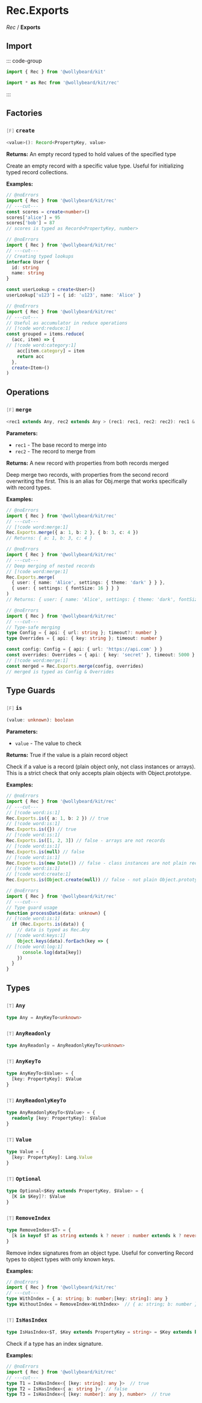 # Rec.Exports

_Rec_ / **Exports**

## Import

::: code-group

```typescript [Namespace]
import { Rec } from '@wollybeard/kit'
```

```typescript [Barrel]
import * as Rec from '@wollybeard/kit/rec'
```

:::

## Factories

### <span style="opacity: 0.6; font-weight: normal; font-size: 0.85em;">`[F]`</span> `create`

```typescript
<value>(): Record<PropertyKey, value>
```

<SourceLink href="https://github.com/jasonkuhrt/kit/blob/main/./src/domains/rec/rec.ts#L197" />

**Returns:** An empty record typed to hold values of the specified type

Create an empty record with a specific value type. Useful for initializing typed record collections.

**Examples:**

```typescript twoslash
// @noErrors
import { Rec } from '@wollybeard/kit/rec'
// ---cut---
const scores = create<number>()
scores['alice'] = 95
scores['bob'] = 87
// scores is typed as Record<PropertyKey, number>
```

```typescript twoslash
// @noErrors
import { Rec } from '@wollybeard/kit/rec'
// ---cut---
// Creating typed lookups
interface User {
  id: string
  name: string
}

const userLookup = create<User>()
userLookup['u123'] = { id: 'u123', name: 'Alice' }
```

```typescript twoslash
// @noErrors
import { Rec } from '@wollybeard/kit/rec'
// ---cut---
// Useful as accumulator in reduce operations
// [!code word:reduce:1]
const grouped = items.reduce(
  (acc, item) => {
// [!code word:category:1]
    acc[item.category] = item
    return acc
  },
  create<Item>()
)
```

## Operations

### <span style="opacity: 0.6; font-weight: normal; font-size: 0.85em;">`[F]`</span> `merge`

```typescript
<rec1 extends Any, rec2 extends Any > (rec1: rec1, rec2: rec2): rec1 & rec2
```

<SourceLink href="https://github.com/jasonkuhrt/kit/blob/main/./src/domains/rec/rec.ts#L116" />

**Parameters:**

- `rec1` - The base record to merge into
- `rec2` - The record to merge from

**Returns:** A new record with properties from both records merged

Deep merge two records, with properties from the second record overwriting the first. This is an alias for Obj.merge that works specifically with record types.

**Examples:**

```typescript twoslash
// @noErrors
import { Rec } from '@wollybeard/kit/rec'
// ---cut---
// [!code word:merge:1]
Rec.Exports.merge({ a: 1, b: 2 }, { b: 3, c: 4 })
// Returns: { a: 1, b: 3, c: 4 }
```

```typescript twoslash
// @noErrors
import { Rec } from '@wollybeard/kit/rec'
// ---cut---
// Deep merging of nested records
// [!code word:merge:1]
Rec.Exports.merge(
  { user: { name: 'Alice', settings: { theme: 'dark' } } },
  { user: { settings: { fontSize: 16 } } }
)
// Returns: { user: { name: 'Alice', settings: { theme: 'dark', fontSize: 16 } } }
```

```typescript twoslash
// @noErrors
import { Rec } from '@wollybeard/kit/rec'
// ---cut---
// Type-safe merging
type Config = { api: { url: string }; timeout?: number }
type Overrides = { api: { key: string }; timeout: number }

const config: Config = { api: { url: 'https://api.com' } }
const overrides: Overrides = { api: { key: 'secret' }, timeout: 5000 }
// [!code word:merge:1]
const merged = Rec.Exports.merge(config, overrides)
// merged is typed as Config & Overrides
```

## Type Guards

### <span style="opacity: 0.6; font-weight: normal; font-size: 0.85em;">`[F]`</span> `is`

```typescript
(value: unknown): boolean
```

<SourceLink href="https://github.com/jasonkuhrt/kit/blob/main/./src/domains/rec/rec.ts#L67" />

**Parameters:**

- `value` - The value to check

**Returns:** True if the value is a plain record object

Check if a value is a record (plain object only, not class instances or arrays). This is a strict check that only accepts plain objects with Object.prototype.

**Examples:**

```typescript twoslash
// @noErrors
import { Rec } from '@wollybeard/kit/rec'
// ---cut---
// [!code word:is:1]
Rec.Exports.is({ a: 1, b: 2 }) // true
// [!code word:is:1]
Rec.Exports.is({}) // true
// [!code word:is:1]
Rec.Exports.is([1, 2, 3]) // false - arrays are not records
// [!code word:is:1]
Rec.Exports.is(null) // false
// [!code word:is:1]
Rec.Exports.is(new Date()) // false - class instances are not plain records
// [!code word:is:1]
// [!code word:create:1]
Rec.Exports.is(Object.create(null)) // false - not plain Object.prototype
```

```typescript twoslash
// @noErrors
import { Rec } from '@wollybeard/kit/rec'
// ---cut---
// Type guard usage
function processData(data: unknown) {
// [!code word:is:1]
  if (Rec.Exports.is(data)) {
    // data is typed as Rec.Any
// [!code word:keys:1]
    Object.keys(data).forEach(key => {
// [!code word:log:1]
      console.log(data[key])
    })
  }
}
```

## Types

### <span style="opacity: 0.6; font-weight: normal; font-size: 0.85em;">`[T]`</span> `Any`

```typescript
type Any = AnyKeyTo<unknown>
```

<SourceLink href="https://github.com/jasonkuhrt/kit/blob/main/./src/domains/rec/rec.ts#L7" />

### <span style="opacity: 0.6; font-weight: normal; font-size: 0.85em;">`[T]`</span> `AnyReadonly`

```typescript
type AnyReadonly = AnyReadonlyKeyTo<unknown>
```

<SourceLink href="https://github.com/jasonkuhrt/kit/blob/main/./src/domains/rec/rec.ts#L12" />

### <span style="opacity: 0.6; font-weight: normal; font-size: 0.85em;">`[T]`</span> `AnyKeyTo`

```typescript
type AnyKeyTo<$Value> = {
  [key: PropertyKey]: $Value
}
```

<SourceLink href="https://github.com/jasonkuhrt/kit/blob/main/./src/domains/rec/rec.ts#L17" />

### <span style="opacity: 0.6; font-weight: normal; font-size: 0.85em;">`[T]`</span> `AnyReadonlyKeyTo`

```typescript
type AnyReadonlyKeyTo<$Value> = {
  readonly [key: PropertyKey]: $Value
}
```

<SourceLink href="https://github.com/jasonkuhrt/kit/blob/main/./src/domains/rec/rec.ts#L24" />

### <span style="opacity: 0.6; font-weight: normal; font-size: 0.85em;">`[T]`</span> `Value`

```typescript
type Value = {
  [key: PropertyKey]: Lang.Value
}
```

<SourceLink href="https://github.com/jasonkuhrt/kit/blob/main/./src/domains/rec/rec.ts#L31" />

### <span style="opacity: 0.6; font-weight: normal; font-size: 0.85em;">`[T]`</span> `Optional`

```typescript
type Optional<$Key extends PropertyKey, $Value> = {
  [K in $Key]?: $Value
}
```

<SourceLink href="https://github.com/jasonkuhrt/kit/blob/main/./src/domains/rec/rec.ts#L123" />

### <span style="opacity: 0.6; font-weight: normal; font-size: 0.85em;">`[T]`</span> `RemoveIndex`

```typescript
type RemoveIndex<$T> = {
  [k in keyof $T as string extends k ? never : number extends k ? never : k]: $T[k]
}
```

<SourceLink href="https://github.com/jasonkuhrt/kit/blob/main/./src/domains/rec/rec.ts#L139" />

Remove index signatures from an object type. Useful for converting Record types to object types with only known keys.

**Examples:**

```typescript twoslash
// @noErrors
import { Rec } from '@wollybeard/kit/rec'
// ---cut---
type WithIndex = { a: string; b: number;[key: string]: any }
type WithoutIndex = RemoveIndex<WithIndex>  // { a: string; b: number }
```

### <span style="opacity: 0.6; font-weight: normal; font-size: 0.85em;">`[T]`</span> `IsHasIndex`

```typescript
type IsHasIndex<$T, $Key extends PropertyKey = string> = $Key extends keyof $T ? true : false
```

<SourceLink href="https://github.com/jasonkuhrt/kit/blob/main/./src/domains/rec/rec.ts#L155" />

Check if a type has an index signature.

**Examples:**

```typescript twoslash
// @noErrors
import { Rec } from '@wollybeard/kit/rec'
// ---cut---
type T1 = IsHasIndex<{ [key: string]: any }>  // true
type T2 = IsHasIndex<{ a: string }>  // false
type T3 = IsHasIndex<{ [key: number]: any }, number>  // true
```
